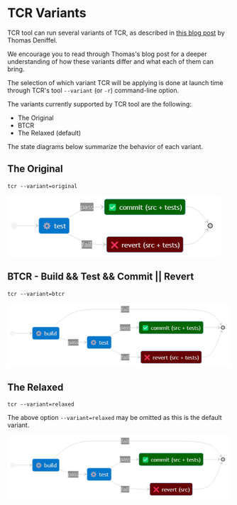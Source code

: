 # TCR Variants

TCR tool can run several variants of TCR, as described in
[this blog post](https://medium.com/@tdeniffel/tcr-variants-test-commit-revert-bf6bd84b17d3)
by Thomas Deniffel.

We encourage you to read through Thomas's blog post for a deeper understanding of how these
variants differ and what each of them can bring.

The selection of which variant TCR will be applying is done at launch time through
TCR's tool `--variant` (or `-r`) command-line option.

The variants currently supported by TCR tool are the following:

- The Original
- BTCR
- The Relaxed (default)

The state diagrams below summarize the behavior of each variant.

## The Original

```shell
tcr --variant=original
```

![TCR Original variant](../webapp/src/assets/images/variant-original.png)

## BTCR - Build && Test && Commit || Revert

```shell
tcr --variant=btcr
```

![TCR BTCR variant](../webapp/src/assets/images/variant-btcr.png)

## The Relaxed

```shell
tcr --variant=relaxed
```

The above option `--variant=relaxed` may be omitted as this is the default variant.

![TCR Relaxed variant](../webapp/src/assets/images/variant-relaxed.png)
